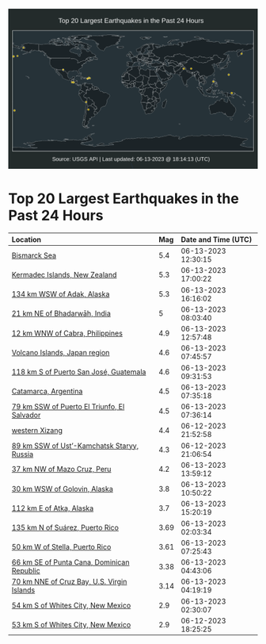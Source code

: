 ![Map](./map.png)

# Top 20 Largest Earthquakes in the Past 24 Hours

| Location | Mag | Date and Time (UTC) |
|:---|:---|:---|
| [Bismarck Sea](https://earthquake.usgs.gov/earthquakes/eventpage/us7000k85q) | 5.4 | 06-13-2023 12:30:15 |
| [Kermadec Islands, New Zealand](https://earthquake.usgs.gov/earthquakes/eventpage/us7000k87n) | 5.3 | 06-13-2023 17:00:22 |
| [134 km WSW of Adak, Alaska](https://earthquake.usgs.gov/earthquakes/eventpage/us7000k86m) | 5.3 | 06-13-2023 16:16:02 |
| [21 km NE of Bhadarwāh, India](https://earthquake.usgs.gov/earthquakes/eventpage/us7000k850) | 5 | 06-13-2023 08:03:40 |
| [12 km WNW of Cabra, Philippines](https://earthquake.usgs.gov/earthquakes/eventpage/us7000k85s) | 4.9 | 06-13-2023 12:57:48 |
| [Volcano Islands, Japan region](https://earthquake.usgs.gov/earthquakes/eventpage/us7000k853) | 4.6 | 06-13-2023 07:45:57 |
| [118 km S of Puerto San José, Guatemala](https://earthquake.usgs.gov/earthquakes/eventpage/us7000k857) | 4.6 | 06-13-2023 09:31:53 |
| [Catamarca, Argentina](https://earthquake.usgs.gov/earthquakes/eventpage/us7000k84u) | 4.5 | 06-13-2023 07:35:18 |
| [79 km SSW of Puerto El Triunfo, El Salvador](https://earthquake.usgs.gov/earthquakes/eventpage/us7000k84v) | 4.5 | 06-13-2023 07:36:14 |
| [western Xizang](https://earthquake.usgs.gov/earthquakes/eventpage/us7000k82h) | 4.4 | 06-12-2023 21:52:58 |
| [89 km SSW of Ust’-Kamchatsk Staryy, Russia](https://earthquake.usgs.gov/earthquakes/eventpage/us7000k822) | 4.3 | 06-12-2023 21:06:54 |
| [37 km NW of Mazo Cruz, Peru](https://earthquake.usgs.gov/earthquakes/eventpage/us7000k85z) | 4.2 | 06-13-2023 13:59:12 |
| [30 km WSW of Golovin, Alaska](https://earthquake.usgs.gov/earthquakes/eventpage/ak0237jee0j7) | 3.8 | 06-13-2023 10:50:22 |
| [112 km E of Atka, Alaska](https://earthquake.usgs.gov/earthquakes/eventpage/us7000k86f) | 3.7 | 06-13-2023 15:20:19 |
| [135 km N of Suárez, Puerto Rico](https://earthquake.usgs.gov/earthquakes/eventpage/pr2023164000) | 3.69 | 06-13-2023 02:03:34 |
| [50 km W of Stella, Puerto Rico](https://earthquake.usgs.gov/earthquakes/eventpage/pr2023164001) | 3.61 | 06-13-2023 07:25:43 |
| [66 km SE of Punta Cana, Dominican Republic](https://earthquake.usgs.gov/earthquakes/eventpage/pr71413213) | 3.38 | 06-13-2023 04:43:06 |
| [70 km NNE of Cruz Bay, U.S. Virgin Islands](https://earthquake.usgs.gov/earthquakes/eventpage/pr71413208) | 3.14 | 06-13-2023 04:19:19 |
| [54 km S of Whites City, New Mexico](https://earthquake.usgs.gov/earthquakes/eventpage/tx2023llzz) | 2.9 | 06-13-2023 02:30:07 |
| [53 km S of Whites City, New Mexico](https://earthquake.usgs.gov/earthquakes/eventpage/tx2023lljz) | 2.9 | 06-12-2023 18:25:25 |
